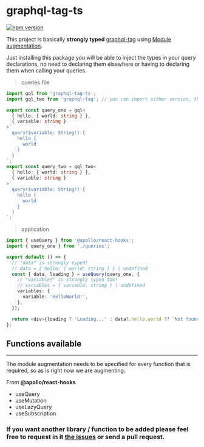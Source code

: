 # graphql-tag-ts

[![npm version](https://badge.fury.io/js/graphql-tag-ts.svg)](https://badge.fury.io/js/graphql-tag-ts)

This project is basically **strongly typed** [graphql-tag](https://github.com/apollographql/graphql-tag) using [Module augmentation](https://www.typescriptlang.org/docs/handbook/declaration-merging.html).

Just installing this package you will be able to inject the types in your query declarations, no need to declaring them elsewhere or having to declaring them when calling your queries.

> queries file

```typescript
import gql from 'graphql-tag-ts';
import gql_two from 'graphql-tag'; // you can import either version, this library is only doing module augmentation

export const query_one = gql<
  { hello: { world: string } },
  { variable: string }
>`
  query($variable: String!) {
    hello {
      world
    }
  }
`;
export const query_two = gql_two<
  { hello: { world: string } },
  { variable: string }
>`
  query($variable: String!) {
    hello {
      world
    }
  }
`;
```

> application

```typescript
import { useQuery } from '@apollo/react-hooks';
import { query_one } from './queries';

export default () => {
  // "data" is strongly typed!
  // data = { hello: { world: string } } | undefined
  const { data, loading } = useQuery(query_one, {
    // "variables" is strongly typed too!
    // variables = { variable: string } | undefined
    variables: {
      variable: 'HelloWorld!',
    },
  });

  return <div>{loading ? 'Loading...' : data?.hello.world ?? 'Not found'}</div>;
};
```

## Functions available

---

The module augmentation needs to be specified for every function that is required, so as is right now we are augmenting:

From **@apollo/react-hooks**

- useQuery
- useMutation
- useLazyQuery
- useSubscription

### If you want another library / function to be added please feel free to request in it [the issues](https://github.com/PabloSzx/graphql-tag-ts/issues) or send a pull request.
